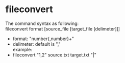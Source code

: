 # fileconvert
The command syntax as following:<br>
fileconvert format [source_file [target_file [delimeter]]]<br>
* format: "number{,number}+"<br>
* delimeter: default is ","<br>
example: <br>
* fileconvert "1,2" source.txt target.txt "|"
